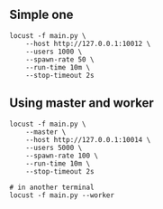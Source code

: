 ## Simple one

```shell
locust -f main.py \
    --host http://127.0.0.1:10012 \
    --users 1000 \
    --spawn-rate 50 \
    --run-time 10m \
    --stop-timeout 2s
```

## Using master and worker

```shell
locust -f main.py \
    --master \
    --host http://127.0.0.1:10014 \
    --users 5000 \
    --spawn-rate 100 \
    --run-time 10m \
    --stop-timeout 2s

# in another terminal
locust -f main.py --worker
```
